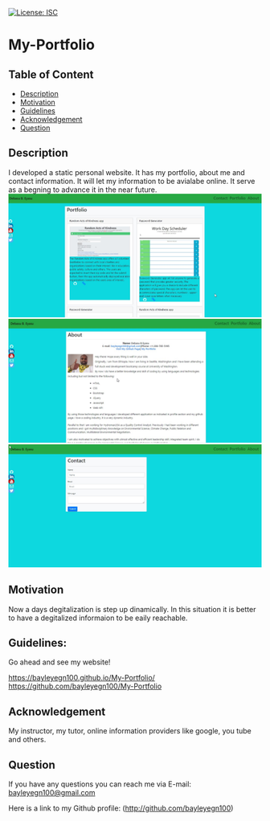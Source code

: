 [![License: ISC](https://img.shields.io/badge/License-ISC-blue.svg)](https://opensource.org/licenses/ISC)

# My-Portfolio

## Table of Content
- [Description](#description)
- [Motivation](#motivation)
- [Guidelines](#guidelines)
- [Acknowledgement](#acknowledgement)
- [Question](#question)

## Description 

I developed a static personal website. It has my portfolio, about me and contact information. 
It will let my information to be avialabe online. It serve as a begning to advance it in the near future. 
![Inline Styled Page](img/portfolio.jpg)
![Inline Styled Page](img/About.jpg)
![Inline Styled Page](img/Contact.jpg)

## Motivation 

Now a days degitalization is step up dinamically. In this situation it is better to have a degitalized informaion to be eaily reachable.


## Guidelines: 

Go ahead and see my website!

https://bayleyegn100.github.io/My-Portfolio/
https://github.com/bayleyegn100/My-Portfolio

## Acknowledgement

My instructor, my tutor, online information providers like google, you tube and others.  

## Question

If you have any questions you can reach me via E-mail: bayleyegn100@gmail.com 

Here is a link to my Github profile: (http://github.com/bayleyegn100)



